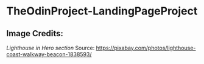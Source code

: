 # TheOdinProject-LandingPageProject

## Image Credits:
*Lighthouse in Hero section*
Source: https://pixabay.com/photos/lighthouse-coast-walkway-beacon-1838593/